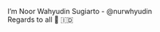 I’m Noor Wahyudin Sugiarto - @nurwhyudin <br>
Regards to all 🙌 🇮🇩

<!---
nurwhyudin/nurwhyudin is a ✨ special ✨ repository because its `README.md` (this file) appears on your GitHub profile.
You can click the Preview link to take a look at your changes.
--->
